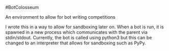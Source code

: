 #BotColosseum

An environment to allow for bot writing competitions

I wrote this in a way to allow for sandboxing later on. When a bot is run, it is spawned in a new process which communicates with the parent via stdin/stdout. Currently, the bot is called using python3 but this can be changed to an interpreter that allows for sandboxing such as PyPy. 